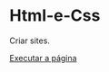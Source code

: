 # Html-e-Css

Criar sites.

<a href="https://luanhii.github.io/Html-e-Css/desafios/des10/index.html">Executar a página</a>
